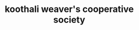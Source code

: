 ---
title: "koothali weaver's cooperative society"
url: /koothali/koothali-weavers-cooperative-society-high-school-road/
shop: clothes
---